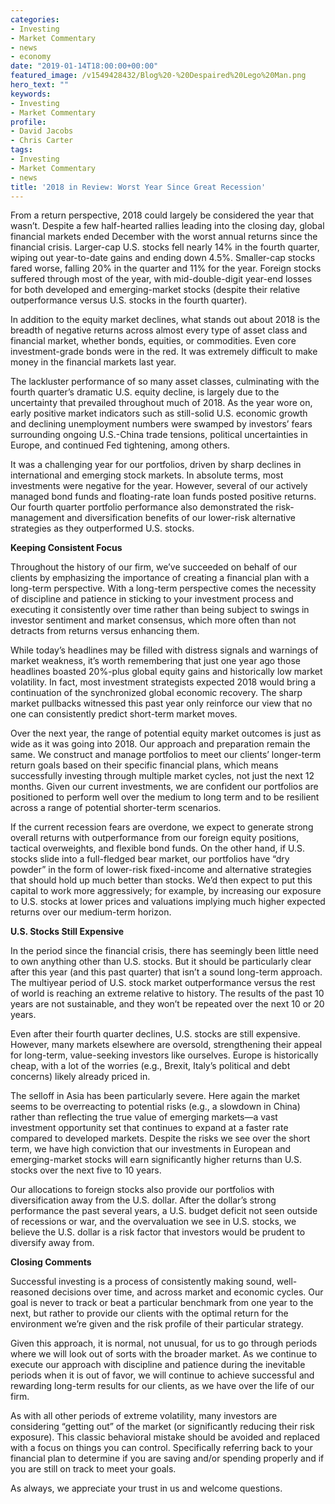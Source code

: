 ```yaml
---
categories:
- Investing
- Market Commentary
- news
- economy
date: "2019-01-14T18:00:00+00:00"
featured_image: /v1549428432/Blog%20-%20Despaired%20Lego%20Man.png
hero_text: ""
keywords:
- Investing
- Market Commentary
profile:
- David Jacobs
- Chris Carter
tags:
- Investing
- Market Commentary
- news
title: '2018 in Review: Worst Year Since Great Recession'
---
```

From a return perspective, 2018 could largely be considered the year that wasn’t. Despite a few half-hearted rallies leading into the closing day, global financial markets ended December with the worst annual returns since the financial crisis. Larger-cap U.S. stocks fell nearly 14% in the fourth quarter, wiping out year-to-date gains and ending down 4.5%. Smaller-cap stocks fared worse, falling 20% in the quarter and 11% for the year. Foreign stocks suffered through most of the year, with mid-double-digit year-end losses for both developed and emerging-market stocks (despite their relative outperformance versus U.S. stocks in the fourth quarter).

<FeaturedContent>
In addition to the equity market declines, what stands out about 2018 is the breadth of negative returns across almost every type of asset class and financial market, whether bonds, equities, or commodities. Even core investment-grade bonds were in the red. It was extremely difficult to make money in the financial markets last year.

The lackluster performance of so many asset classes, culminating with the fourth quarter’s dramatic U.S. equity decline, is largely due to the uncertainty that prevailed throughout much of 2018. As the year wore on, early positive market indicators such as still-solid U.S. economic growth and declining unemployment numbers were swamped by investors’ fears surrounding ongoing U.S.-China trade tensions, political uncertainties in Europe, and continued Fed tightening, among others.
</FeaturedContent>

It was a challenging year for our portfolios, driven by sharp declines in international and emerging stock markets. In absolute terms, most investments were negative for the year. However, several of our actively managed bond funds and floating-rate loan funds posted positive returns. Our fourth quarter portfolio performance also demonstrated the risk-management and diversification benefits of our lower-risk alternative strategies as they outperformed U.S. stocks.

**Keeping Consistent Focus**

Throughout the history of our firm, we’ve succeeded on behalf of our clients by emphasizing the importance of creating a financial plan with a long-term perspective. With a long-term perspective comes the necessity of discipline and patience in sticking to your investment process and executing it consistently over time rather than being subject to swings in investor sentiment and market consensus, which more often than not detracts from returns versus enhancing them.

While today’s headlines may be filled with distress signals and warnings of market weakness, it’s worth remembering that just one year ago those headlines boasted 20%-plus global equity gains and historically low market volatility. In fact, most investment strategists expected 2018 would bring a continuation of the synchronized global economic recovery. The sharp market pullbacks witnessed this past year only reinforce our view that no one can consistently predict short-term market moves.

Over the next year, the range of potential equity market outcomes is just as wide as it was going into 2018. Our approach and preparation remain the same. We construct and manage portfolios to meet our clients’ longer-term return goals based on their specific financial plans, which means successfully investing through multiple market cycles, not just the next 12 months. Given our current investments, we are confident our portfolios are positioned to perform well over the medium to long term and to be resilient across a range of potential shorter-term scenarios.

If the current recession fears are overdone, we expect to generate strong overall returns with outperformance from our foreign equity positions, tactical overweights, and flexible bond funds. On the other hand, if U.S. stocks slide into a full-fledged bear market, our portfolios have “dry powder” in the form of lower-risk fixed-income and alternative strategies that should hold up much better than stocks. We’d then expect to put this capital to work more aggressively; for example, by increasing our exposure to U.S. stocks at lower prices and valuations implying much higher expected returns over our medium-term horizon.

**U.S. Stocks Still Expensive**

In the period since the financial crisis, there has seemingly been little need to own anything other than U.S. stocks. But it should be particularly clear after this year (and this past quarter) that isn’t a sound long-term approach. The multiyear period of U.S. stock market outperformance versus the rest of world is reaching an extreme relative to history. The results of the past 10 years are not sustainable, and they won’t be repeated over the next 10 or 20 years.

Even after their fourth quarter declines, U.S. stocks are still expensive. However, many markets elsewhere are oversold, strengthening their appeal for long-term, value-seeking investors like ourselves. Europe is historically cheap, with a lot of the worries (e.g., Brexit, Italy’s political and debt concerns) likely already priced in.

The selloff in Asia has been particularly severe. Here again the market seems to be overreacting to potential risks (e.g., a slowdown in China) rather than reflecting the true value of emerging markets—a vast investment opportunity set that continues to expand at a faster rate compared to developed markets. Despite the risks we see over the short term, we have high conviction that our investments in European and emerging-market stocks will earn significantly higher returns than U.S. stocks over the next five to 10 years.

Our allocations to foreign stocks also provide our portfolios with diversification away from the U.S. dollar. After the dollar’s strong performance the past several years, a U.S. budget deficit not seen outside of recessions or war, and the overvaluation we see in U.S. stocks, we believe the U.S. dollar is a risk factor that investors would be prudent to diversify away from.

**Closing Comments**

Successful investing is a process of consistently making sound, well-reasoned decisions over time, and across market and economic cycles. Our goal is never to track or beat a particular benchmark from one year to the next, but rather to provide our clients with the optimal return for the environment we’re given and the risk profile of their particular strategy.

Given this approach, it is normal, not unusual, for us to go through periods where we will look out of sorts with the broader market. As we continue to execute our approach with discipline and patience during the inevitable periods when it is out of favor, we will continue to achieve successful and rewarding long-term results for our clients, as we have over the life of our firm.

As with all other periods of extreme volatility, many investors are considering “getting out” of the market (or significantly reducing their risk exposure). This classic behavioral mistake should be avoided and replaced with a focus on things you can control. Specifically referring back to your financial plan to determine if you are saving and/or spending properly and if you are still on track to meet your goals.

As always, we appreciate your trust in us and welcome questions.